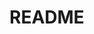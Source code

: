 # README
<!-- NO code -->

<!-- 例//本記入後削除//
--------------------------------------------------
## 〇〇sテーブル
|Column   |Type      |Options    |
|---------|----------|-----------|
|nickname |string    |null: false|
|email    |string    |null: false, unique: true|
|user     |references|foreign_key: true, null: false|

### Association
- has_many :(複数テーブル名)
- belongs_to :(単数テーブル名)
--------------------------------------------------
-->


<!-- テンプレート//記入後可視化、一部文言削除//
## sテーブル
|Column |Type |Options |
|-------|-----|--------|
| | | |
| | | |

### Association
-  :
-->
